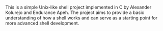 This is a simple Unix-like shell project implemented in C by Alexander Kolurejo and Endurance Apeh. The project aims to provide a basic understanding of how a shell works and can serve as a starting point for more advanced shell development.

